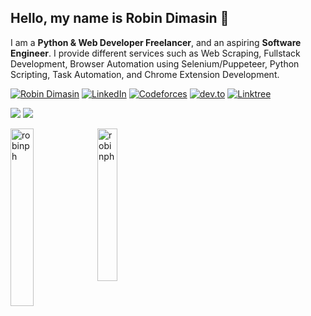 ## Hello, my name is Robin Dimasin 👋
I am a **Python & Web Developer Freelancer**, and an aspiring **Software Engineer**. I provide different services such as Web Scraping, Fullstack Development, Browser Automation using Selenium/Puppeteer, Python Scripting, Task Automation, and Chrome Extension Development.

[![Robin Dimasin](https://img.shields.io/badge/robindimasin.com-202020?style=for-the-badge&logo=About.me&logoColor=white)](https://robindimasin.com/)
[![LinkedIn](https://img.shields.io/badge/LinkedIn-202020?style=for-the-badge&logo=linkedin&logoColor=white)](https://www.linkedin.com/in/robin-dimasin/)
[![Codeforces](https://img.shields.io/badge/Codeforces-202020?style=for-the-badge&logo=Codeforces&logoColor=white)](https://codeforces.com/profile/RobinPH)
[![dev.to](https://img.shields.io/badge/dev.to-202020?style=for-the-badge&logo=devdotto&logoColor=white)](https://dev.to/robinph)
[![Linktree](https://img.shields.io/badge/linktree-202020?style=for-the-badge&logo=linktree&logoColor=white)](https://linktr.ee/robindimasin)

![](https://skillicons.dev/icons?i=javascript,typescript,python,php,java,cpp,mysql,html,css,tailwindcss&theme=dark)
![](https://skillicons.dev/icons?i=react,nextjs,svelte,laravel,flask,dotnet,nodejs&theme=dark)

<img 
  width="27%" 
  align="left" 
  src="https://github-readme-stats.vercel.app/api?username=robinph&show_icons=true&hide_rank=true&hide_title=true" 
  alt="robinph"
/> 

<img 
  width="25%" 
  align="left" 
  src="https://github-readme-stats.vercel.app/api/top-langs?username=robinph&show_icons=true&locale=en&layout=compact"
  alt="robinph"
/> 
